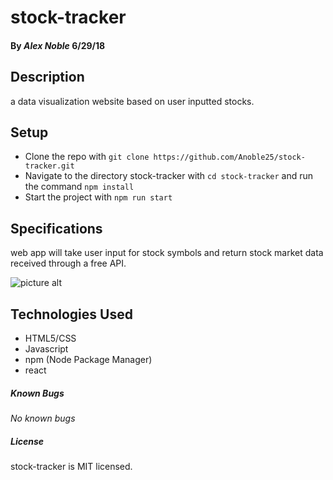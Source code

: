 # stock-tracker #

#### By _**Alex Noble**_ 6/29/18

## Description ##

a data visualization website based on user inputted stocks.

## Setup ##
* Clone the repo with `git clone https://github.com/Anoble25/stock-tracker.git`
* Navigate to the directory stock-tracker with `cd stock-tracker` and run the command `npm install`
* Start the project with `npm run start`

## Specifications ##
web app will take user input for stock symbols and return stock market data received through a free API.


![picture alt](http://www.brightlightpictures.com/assets/images/portfolio/thethaw_header.jpg "Title is optional")


## Technologies Used
* HTML5/CSS
* Javascript
* npm (Node Package Manager)
* react

##### Known Bugs
_No known bugs_

##### License

stock-tracker is MIT licensed.
